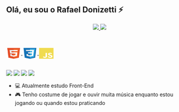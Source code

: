 ## Olá, eu sou o Rafael Donizetti ⚡

<div align="center">
  <a href="https://github.com/RafaelDonizetti">
  <img height="180em" src="https://github-readme-stats.vercel.app/api?username=RafaelDonizetti&show_icons=true&theme=dark&include_all_commits=true&count_private=true"/>
  <img height="180em" src="https://github-readme-stats.vercel.app/api/top-langs/?username=RafaelDonizetti&layout=compact&langs_count=7&theme=dark"/>
</div>

##
<div style="display: inline_block"><br>
  <img align="center" alt="Rafa-HTML" height="30" width="40" src="https://raw.githubusercontent.com/devicons/devicon/master/icons/html5/html5-original.svg">
  <img align="center" alt="Rafa-CSS" height="30" width="40" src="https://raw.githubusercontent.com/devicons/devicon/master/icons/css3/css3-original.svg">
  <img align="center" alt="Rafa-Js" height="30" width="40" src="https://raw.githubusercontent.com/devicons/devicon/master/icons/javascript/javascript-plain.svg">
</div>

##
<div> 
  <a href = "https://discord.gg/GjMpMEq" target:"_blank"><img src="https://img.shields.io/badge/Discord-7289DA?style=for-the-badge&logo=discord&logoColor=white"></a>
  <a href = "" target:"_blank"><img src="https://img.shields.io/badge/LinkedIn-0077B5?style=for-the-badge&logo=linkedin&logoColor=white"></a>
  <a href = "https://open.spotify.com/user/hyperx145?si=N7HRs6dCRUaJw0He_Mmojw&utm_source=whatsapp" target:"_blank"><img src="https://img.shields.io/badge/Spotify-1ED760?&style=for-the-badge&logo=spotify&logoColor=white"></a>
  <a href = "https://steamcommunity.com/id/ittezinoD/" target:"_blank"><img src="https://img.shields.io/badge/Steam-000000?style=for-the-badge&logo=steam&logoColor=white"></a>
</div>

- 💻 Atualmente estudo Front-End 
- 🎮 Tenho costume de jogar e ouvir muita música enquanto estou jogando ou quando estou praticando 
